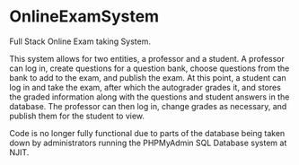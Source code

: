 # OnlineExamSystem
Full Stack Online Exam taking System.

This system allows for two entities, a professor and a student. A professor can log in, create questions for a question bank, choose questions from the bank to add to the exam, and publish the exam. At this point, a student can log in and take the exam, after which the autograder grades it, and stores the graded information along with the questions and student answers in the database. The professor can then log in, change grades as necessary, and publish them for the student to view.

Code is no longer fully functional due to parts of the database being taken down by administrators running the PHPMyAdmin SQL Database system at NJIT.
